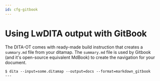 ```yaml
---
id: cfg-gitbook
---
```


# Using LwDITA output with GitBook

The DITA-OT comes with ready-made build instruction that creates a `summary.md` file from your ditamap. The `summary.md` file is used by Gitbook (and it's open-source equivalent MdBook) to create the navigation for your document.
```
$ dita --input=some.ditamap --output=docs --format=markdown_gitbook
---


